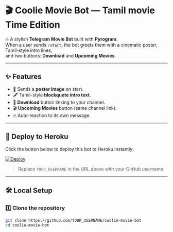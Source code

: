 # 🎬 Coolie Movie Bot — Tamil movie Time Edition

🔥 A stylish **Telegram Movie Bot** built with **Pyrogram**.  
When a user sends `/start`, the bot greets them with a cinematic poster, Tamil-style intro lines,  
and two buttons: **Download** and **Upcoming Movies**.

---

## ✨ Features
- 📸 Sends a **poster image** on start.
- 🖋 Tamil-style **blockquote intro text**.
- 🎯 **Download** button linking to your channel.
- 🎬 **Upcoming Movies** button (same channel link).
- 🔥 Auto-reaction to its own message.

---

## 🚀 Deploy to Heroku

Click the button below to deploy this bot to Heroku instantly:  

[![Deploy](https://www.herokucdn.com/deploy/button.svg)](https://heroku.com/deploy?template=https://github.com/vk0908/Vj)

> Replace `YOUR_USERNAME` in the URL above with your GitHub username.

---

## 🛠 Local Setup

### 1️⃣ Clone the repository
```bash
git clone https://github.com/YOUR_USERNAME/coolie-movie-bot
cd coolie-movie-bot
